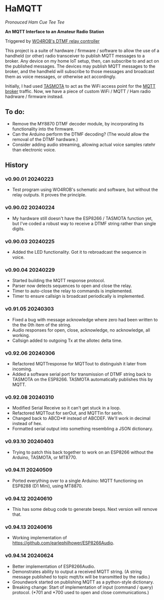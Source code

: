 # HaMQTT
_Pronouced Ham Cue Tee Tee_

**An MQTT Interface to an Amateur Radio Station**

Triggered by [WO4ROB's DTMF relay controller](http://51454.nodes.allstarlink.org/DTMF-Remote-Control.html)

This project is a suite of hardware / firmware / software to allow the use of a handheld (or other) radio transceiver to publish MQTT messages to a broker. Any device on my home IoT setup, then, can subscribe to and act on the published messages. The devices may publish MQTT messages to the broker, and the handheld will subscribe to those messages and broadcast them as voice messages, or otherwise act accordingly.

Initially, I had used [TASMOTA](https://tasmota.github.io/) to act as the WiFi access point for the [MQTT broker](https://en.wikipedia.org/wiki/MQTT) traffic. Now, we have a piece of custom WiFi / MQTT / Ham radio hadrware / firmware instead.

## To do:
- Remove the MY8870 DTMF decoder module, by incorporating its functionality into the firmware.
- Can the Arduino perform the DTMF decoding? (The would allow the removal of the DTMF hardware.)
- Consider adding audio streaming, allowing actual voice samples ratehr than electronic voice.

## History
### v0.90.01 20240223
- Test program using WO4ROB's schematic and software, but without the relay outputs. It proves the principle.

### v0.90.02 20240224
- My hardware still doesn't have the ESP8266 / TASMOTA function yet, but I've coded a robust way to receive a DTMF string rather than single digits. 

### v0.90.03 20240225
- Added the LED functionality. Got it to rebroadcast the sequence in voice.

### v0.90.04 20240229
- Started building the MQTT response protocol.
- Parser now detects sequences to open and close the relay.
- Timer to auto-close the relay to commands is implemented.
- Timer to ensure callsign is broadcast periodically is implemented.

### v0.91.05 20240303
- Fixed a bug with message acknowledge where zero had been written to the the 0th item of the string.
- Audio responses for open, close, acknowledge, no acknowledge, all working.
- Callsign added to outgoing Tx at the allotec delta time.

### v0.92.06 20240306
- Refactored MQTTresponse for MQTTout to distinguish it later from incoming.
- Added a software serial port for transmission of DTMF string back to TASMOTA on the ESP8266. TASMOTA automatically publishes this by MQTT.

### v0.92.08 20240310
- Modified Serial Receive so it can't get stuck in a loop.
- Refactored MQTTout for serOut, and MQTTin for serIn.
- Changed back to ABCD*# instead of ABCDEF. We'll work in decimal instead of hex.
- Formatted serial output into something resembling a JSON dictionary.

### v0.93.10 20240403
- Trying to patch this back together to work on an ESP8266 without the Arduino, TASMOTA, or MT8770.

### v0.94.11 20240509
- Ported everything over to a single Arduino: MQTT functioning on ESP8288 (D1 Mini), using MT8870.

### v0.94.12 20240610
- This has some debug code to generate beeps. Next version will remove that.

### v0.94.13 20240616
- Working implementation of https://github.com/earlephilhower/ESP8266Audio.

### v0.94.14 20240624
- Better implementation of ESP8266Audio.
- Demonstrates ability to output a received MQTT string. (A string message published to topic mqtt/tx will be transmitted by the radio.)
- Groundwork started on publishing MQTT as a python-style dictionary.
- Breaking change: Start of implementation of input (command / query) protocol. (*701 and *700 used to open and close communications.)
